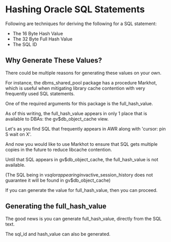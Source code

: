 Hashing Oracle SQL Statements
=============================

Following are techniques for deriving the following for a SQL statement:

- The 16 Byte Hash Value
- The 32 Byte Full Hash Value
- The SQL ID


## Why Generate These Values?

There could be multiple reasons for generating these values on your own.

For instance, the dbms_shared_pool package has a procedure Markhot, which is useful when mitigating library cache contention with very frequently used SQL statements.

One of the required arguments for this package is the full_hash_value.

As of this writing, the full_hash_value appears in only 1 place that is available to DBAs:  the gv$db_object_cache view.

Let's as you find SQL that frequently appears in AWR along with 'cursor: pin S wait on X'.

And now you would like to use Markhot to ensure that SQL gets multiple copies in the future to reduce libcache contention.

Until that SQL appears in gv$db_object_cache, the full_hash_value is not available.

(The SQL being in v$sql or appearing in v$active_session_history does not guarantee it will be found in gv$db_object_cache)


If you can generate the value for full_hash_value, then you can proceed.

## Generating the full_hash_value

The good news is you can generate full_hash_value, directly from the SQL text.

The sql_id and hash_value can also be generated.


